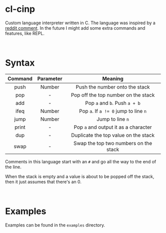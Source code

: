# cl-cinp

Custom language interpreter written in C. The language was inspired by a [reddit comment](https://stackoverflow.com/questions/6887471/how-would-i-go-about-writing-an-interpreter-in-c). In the future I might add some extra commands and features, like REPL.

&nbsp;
# Syntax

| Command | Parameter | Meaning                               |
| :-----: | :-------: | :-----------------------------------: |
| push    | Number    | Push the number onto the stack        |
| pop     | -         | Pop off the top number on the stack   |
| add     | -         | Pop `a` and `b`. Push `a + b`         |
| ifeq    | Number    | Pop `a`. If `a != 0` jump to line `n` |
| jump    | Number    | Jump to line `n`                      |
| print   | -         | Pop `a` and output it as a character  |
| dup     | -         | Duplicate the top value on the stack  |
| swap    | -         | Swap the top two numbers on the stack |

Comments in this language start with an `#` and go all the way to the end of the line.

When the stack is empty and a value is about to be popped off the stack, then it just assumes that there's an 0.

&nbsp;
# Examples

Examples can be found in the `examples` directory.
